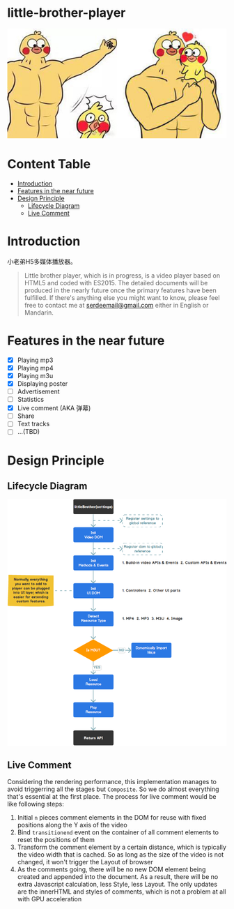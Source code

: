 <h1>little-brother-player</h1>

![little-brother](./logo.jpg)

<h1>Content Table</h1>

- [Introduction](#introduction)
- [Features in the near future](#features-in-the-near-future)
- [Design Principle](#design-principle)
  - [Lifecycle Diagram](#lifecycle-diagram)
  - [Live Comment](#live-comment)

# Introduction

小老弟H5多媒体播放器。

> Little brother player, which is in progress, is a video player based on HTML5 and coded with ES2015.
> The detailed documents will be produced in the nearly future once the primary features have been fulfilled. If there's anything else you might want to know, please feel free to contact me at serdeemail@gmail.com either in English or Mandarin.

# Features in the near future

- [x] Playing mp3
- [x] Playing mp4
- [x] Playing m3u
- [x] Displaying poster
- [ ] Advertisement
- [ ] Statistics
- [x] Live comment (AKA 弹幕)
- [ ] Share
- [ ] Text tracks
- [ ] ...(TBD)

# Design Principle

## Lifecycle Diagram

![little-brother](./docs/Lifecycle-Diagram.png)

## Live Comment

Considering the rendering performance, this implementation manages to avoid triggerring all the stages but `Composite`. So we do almost everything that's essential at the first place. The process for live comment would be like following steps:

1. Initial `n` pieces comment elements in the DOM for reuse with fixed positions along the Y axis of the video
2. Bind `transitionend` event on the container of all comment elements to reset the positions of them
3. Transform the comment element by a certain distance, which is typically the video width that is cached. So as long as the size of the video is not changed, it won't trigger the Layout of browser
4. As the comments going, there will be no new DOM element being created and appended into the document. As a result, there will be no extra Javascript calculation, less Style, less Layout. The only updates are the innerHTML and styles of comments, which is not a problem at all with GPU acceleration

